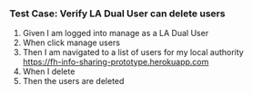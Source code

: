 ### Test Case: Verify LA Dual User can delete users

1. Given I am logged into manage as a LA Dual User
2. When click manage users
3. Then I am navigated to a list of users for my local authority<br/>
   https://fh-info-sharing-prototype.herokuapp.com
4. When I delete
5. Then the users are deleted